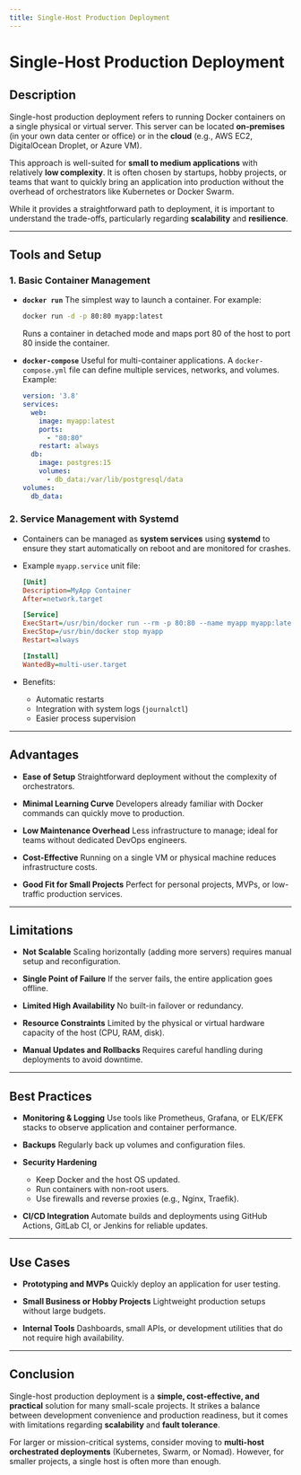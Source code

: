 ```yaml
---
title: Single-Host Production Deployment
---
```

# Single-Host Production Deployment

## Description

Single-host production deployment refers to running Docker containers on a single physical or virtual server. This server can be located **on-premises** (in your own data center or office) or in the **cloud** (e.g., AWS EC2, DigitalOcean Droplet, or Azure VM).

This approach is well-suited for **small to medium applications** with relatively **low complexity**. It is often chosen by startups, hobby projects, or teams that want to quickly bring an application into production without the overhead of orchestrators like Kubernetes or Docker Swarm.

While it provides a straightforward path to deployment, it is important to understand the trade-offs, particularly regarding **scalability** and **resilience**.

---

## Tools and Setup

### 1. Basic Container Management

* **`docker run`**
  The simplest way to launch a container. For example:

  ```bash
  docker run -d -p 80:80 myapp:latest
  ```

  Runs a container in detached mode and maps port 80 of the host to port 80 inside the container.

* **`docker-compose`**
  Useful for multi-container applications. A `docker-compose.yml` file can define multiple services, networks, and volumes.
  Example:

  ```yaml
  version: '3.8'
  services:
    web:
      image: myapp:latest
      ports:
        - "80:80"
      restart: always
    db:
      image: postgres:15
      volumes:
        - db_data:/var/lib/postgresql/data
  volumes:
    db_data:
  ```

### 2. Service Management with Systemd

* Containers can be managed as **system services** using **systemd** to ensure they start automatically on reboot and are monitored for crashes.

* Example `myapp.service` unit file:

  ```ini
  [Unit]
  Description=MyApp Container
  After=network.target

  [Service]
  ExecStart=/usr/bin/docker run --rm -p 80:80 --name myapp myapp:latest
  ExecStop=/usr/bin/docker stop myapp
  Restart=always

  [Install]
  WantedBy=multi-user.target
  ```

* Benefits:

  * Automatic restarts
  * Integration with system logs (`journalctl`)
  * Easier process supervision

---

## Advantages

* **Ease of Setup**
  Straightforward deployment without the complexity of orchestrators.

* **Minimal Learning Curve**
  Developers already familiar with Docker commands can quickly move to production.

* **Low Maintenance Overhead**
  Less infrastructure to manage; ideal for teams without dedicated DevOps engineers.

* **Cost-Effective**
  Running on a single VM or physical machine reduces infrastructure costs.

* **Good Fit for Small Projects**
  Perfect for personal projects, MVPs, or low-traffic production services.

---

## Limitations

* **Not Scalable**
  Scaling horizontally (adding more servers) requires manual setup and reconfiguration.

* **Single Point of Failure**
  If the server fails, the entire application goes offline.

* **Limited High Availability**
  No built-in failover or redundancy.

* **Resource Constraints**
  Limited by the physical or virtual hardware capacity of the host (CPU, RAM, disk).

* **Manual Updates and Rollbacks**
  Requires careful handling during deployments to avoid downtime.

---

## Best Practices

* **Monitoring & Logging**
  Use tools like Prometheus, Grafana, or ELK/EFK stacks to observe application and container performance.

* **Backups**
  Regularly back up volumes and configuration files.

* **Security Hardening**

  * Keep Docker and the host OS updated.
  * Run containers with non-root users.
  * Use firewalls and reverse proxies (e.g., Nginx, Traefik).

* **CI/CD Integration**
  Automate builds and deployments using GitHub Actions, GitLab CI, or Jenkins for reliable updates.

---

## Use Cases

* **Prototyping and MVPs**
  Quickly deploy an application for user testing.

* **Small Business or Hobby Projects**
  Lightweight production setups without large budgets.

* **Internal Tools**
  Dashboards, small APIs, or development utilities that do not require high availability.

---

## Conclusion

Single-host production deployment is a **simple, cost-effective, and practical** solution for many small-scale projects. It strikes a balance between development convenience and production readiness, but it comes with limitations regarding **scalability** and **fault tolerance**.

For larger or mission-critical systems, consider moving to **multi-host orchestrated deployments** (Kubernetes, Swarm, or Nomad). However, for smaller projects, a single host is often more than enough.
